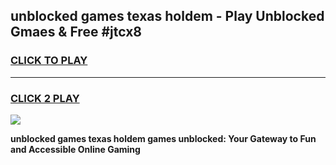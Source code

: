 
## unblocked games texas holdem - Play Unblocked Gmaes & Free #jtcx8
<h3>
<a href="https://news.freeplayer.one?title=unblocked_games_texas_holdem&ref=03M">CLICK TO PLAY</a></h3>
<hr>

<h3>
<a href="https://news.freeplayer.one?title=unblocked_games_texas_holdem&ref=03M">CLICK 2 PLAY</a>
  
</h3>

<a href="https://news.freeplayer.one?title=unblocked_games_texas_holdem&ref=03M"><img src="https://clearcache.store/games.png"></a>


**unblocked games texas holdem games unblocked: Your Gateway to Fun and Accessible Online Gaming**

